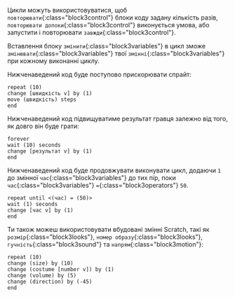 Цикли можуть використовуватися, щоб `повторювати`{:class="block3control"} блоки коду задану кількість разів, `повторювати допоки`{:class="block3control"} виконується умова, або запустити і повторювати `завжди`{:class="block3control"}.

Вставлення блоку `змінити`{:class="block3variables"} в цикл зможе `змінювати`{:class="block3variables"} твої `змінні`{:class="block3variables"} при кожному виконанні циклу.

Нижченаведений код буде поступово прискорювати спрайт:

```blocks3
repeat (10)
change [швидкість v] by (1)
move (швидкість) steps
end
```

Нижченаведений код підвищуватиме результат гравця залежно від того, як довго він буде грати:

```blocks3
forever
wait (10) seconds
change [результат v] by (1)
end
```

Нижченаведений код буде продовжувати виконувати цикл, додаючи `1` до змінної `час`{:class="block3variables"} до тих пір, поки `час`{:class="block3variables"} `=`{:class="block3operators"} `50`.

```blocks3
repeat until <(час) = (50)>
wait (1) seconds
change [час v] by (1)
end
```

Ти також можеш використовувати вбудовані змінні Scratch, такі як `розмір`{:class="block3looks"}, `номер образу`{:class="block3looks"}, `гучність`{:class="block3sound"} та `напрям`{:class="block3motion"}:

```blocks3
repeat (10)
change (size) by (10)
change (costume [number v]) by (1)
change (volume) by (5)
change (direction) by (-45)
end
```
